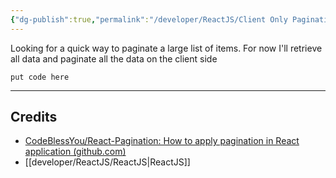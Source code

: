 ```yaml
---
{"dg-publish":true,"permalink":"/developer/ReactJS/Client Only Pagination/","created":"2024-02-29T22:19:56.197-06:00","updated":"2024-06-04T15:45:53.000-05:00"}
---
```


Looking for a quick way to paginate a large list of items. For now I'll retrieve all data and paginate all the data on the client side

```shell
put code here
```

---
## Credits
- [CodeBlessYou/React-Pagination: How to apply pagination in React application (github.com)](https://github.com/CodeBlessYou/React-Pagination)
- [[developer/ReactJS/ReactJS\|ReactJS]]